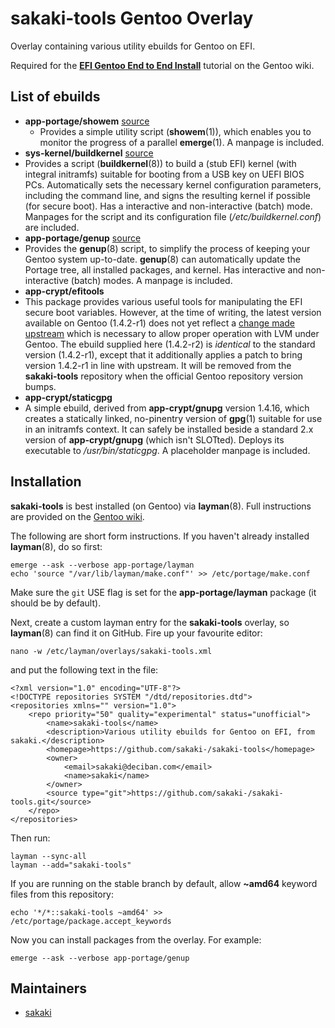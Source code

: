 # sakaki-tools Gentoo Overlay

Overlay containing various utility ebuilds for Gentoo on EFI.

Required for the [**EFI Gentoo End to End Install**](https://wiki.gentoo.org/wiki/Sakaki's_EFI_Install_Guide) tutorial on the Gentoo wiki.

## List of ebuilds

* **app-portage/showem** [source](https://github.com/sakaki-/showem)
  * Provides a simple utility script (**showem**(1)), which enables you to monitor the progress of a parallel **emerge**(1). A manpage is included.
* **sys-kernel/buildkernel** [source](https://github.com/sakaki-/buildkernel)
 * Provides a script (**buildkernel**(8)) to build a (stub EFI) kernel (with integral initramfs) suitable for booting from a USB key on UEFI BIOS PCs. Automatically sets the necessary kernel configuration parameters, including the command line, and signs the resulting kernel if possible (for secure boot). Has a interactive and non-interactive (batch) mode. Manpages for the script and its configuration file (_/etc/buildkernel.conf_) are included.
* **app-portage/genup** [source](https://github.com/sakaki-/genup)
 * Provides the **genup**(8) script, to simplify the process of keeping your Gentoo system up-to-date. **genup**(8) can automatically update the Portage tree, all installed packages, and kernel. Has interactive and non-interactive (batch) modes. A manpage is included.
* **app-crypt/efitools**
 * This package provides various useful tools for manipulating the EFI secure boot variables. However, at the time of writing, the latest version available on Gentoo (1.4.2-r1) does not yet reflect a [change made upstream](http://git.kernel.org/cgit/linux/kernel/git/jejb/efitools.git/commit/) which is necessary to allow proper operation with LVM under Gentoo. The ebuild supplied here (1.4.2-r2) is *identical* to the standard version (1.4.2-r1), except that it additionally applies a patch to bring version 1.4.2-r1 in line with upstream. It will be removed from the **sakaki-tools** repository when the official Gentoo repository version bumps.
* **app-crypt/staticgpg**
 * A simple ebuild, derived from **app-crypt/gnupg** version 1.4.16, which creates a statically linked, no-pinentry version of **gpg**(1) suitable for use in an initramfs context. It can safely be installed beside a standard 2.x version of **app-crypt/gnupg** (which isn't SLOTted). Deploys its executable to _/usr/bin/staticgpg_. A placeholder manpage is included.

## Installation

**sakaki-tools** is best installed (on Gentoo) via **layman**(8).
Full instructions are provided on the [Gentoo wiki](https://wiki.gentoo.org/wiki/Sakaki's_EFI_Install_Guide/Building_the_Gentoo_Base_System_Minus_Kernel#Preparing_to_Run_Parallel_emerges).

The following are short form instructions. If you haven't already installed **layman**(8), do so first:

    emerge --ask --verbose app-portage/layman
    echo 'source "/var/lib/layman/make.conf"' >> /etc/portage/make.conf

Make sure the `git` USE flag is set for the **app-portage/layman** package (it should be by default).

Next, create a custom layman entry for the **sakaki-tools** overlay, so **layman**(8) can find it on GitHub. Fire up your favourite editor:

    nano -w /etc/layman/overlays/sakaki-tools.xml

and put the following text in the file:

    <?xml version="1.0" encoding="UTF-8"?>
    <!DOCTYPE repositories SYSTEM "/dtd/repositories.dtd">
    <repositories xmlns="" version="1.0">
        <repo priority="50" quality="experimental" status="unofficial">
    	    <name>sakaki-tools</name>
    	    <description>Various utility ebuilds for Gentoo on EFI, from sakaki.</description>
    	    <homepage>https://github.com/sakaki-/sakaki-tools</homepage>
    	    <owner>
    		    <email>sakaki@deciban.com</email>
    		    <name>sakaki</name>
            </owner>
    	    <source type="git">https://github.com/sakaki-/sakaki-tools.git</source>
        </repo>
    </repositories>

Then run:

    layman --sync-all
    layman --add="sakaki-tools"

If you are running on the stable branch by default, allow **~amd64** keyword files from this repository:

    echo '*/*::sakaki-tools ~amd64' >> /etc/portage/package.accept_keywords
    
Now you can install packages from the overlay. For example:

    emerge --ask --verbose app-portage/genup

## Maintainers

* [sakaki](mailto:sakaki@deciban.com)
